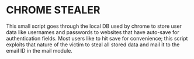 # CHROME STEALER
This small script goes through the local DB used by chrome to store user data like usernames and passwords 
to websites that have auto-save for authentication fields. Most users like to hit save for convenience; this 
script exploits that nature of the victim to steal all stored data and mail it to the email ID in the mail module.

